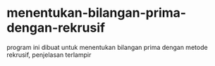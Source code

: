 # menentukan-bilangan-prima-dengan-rekrusif
program ini dibuat untuk menentukan bilangan prima dengan metode rekrusif, penjelasan terlampir
